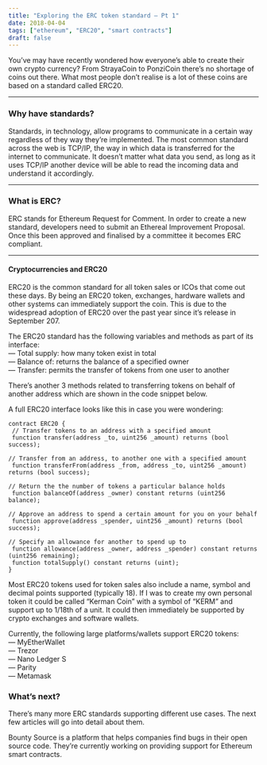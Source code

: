 ```yaml
---
title: "Exploring the ERC token standard — Pt 1"
date: 2018-04-04
tags: ["ethereum", "ERC20", "smart contracts"]
draft: false
---
```


You’ve may have recently wondered how everyone’s able to create their own crypto
currency? From StrayaCoin to PonziCoin there’s no shortage of coins out there.
What most people don’t realise is a lot of these coins are based on a standard
called ERC20.

*****

### Why have standards?

Standards, in technology, allow programs to communicate in a certain way
regardless of they way they’re implemented. The most common standard across the
web is TCP/IP, the way in which data is transferred for the internet to
communicate. It doesn’t matter what data you send, as long as it uses TCP/IP
another device will be able to read the incoming data and understand it
accordingly.

*****

### What is ERC?

ERC stands for Ethereum Request for Comment. In order to create a new standard,
developers need to submit an Ethereal Improvement Proposal. Once this been
approved and finalised by a committee it becomes ERC compliant.

*****

#### Cryptocurrencies and ERC20

ERC20 is the common standard for all token sales or ICOs that come out these
days. By being an ERC20 token, exchanges, hardware wallets and other systems can
immediately support the coin. This is due to the widespread adoption of ERC20
over the past year since it’s release in September 207.

The ERC20 standard has the following variables and methods as part of its
interface:<br>  — Total supply: how many token exist in total<br>  — Balance of:
returns the balance of a specified owner<br>  — Transfer: permits the transfer
of tokens from one user to another

There’s another 3 methods related to transferring tokens on behalf of another
address which are shown in the code snippet below.

A full ERC20 interface looks like this in case you were wondering:

    contract ERC20 {
     // Transfer tokens to an address with a specified amount
     function transfer(address _to, uint256 _amount) returns (bool success);

    // Transfer from an address, to another one with a specified amount
     function transferFrom(address _from, address _to, uint256 _amount) returns (bool success);

    // Return the the number of tokens a particular balance holds
     function balanceOf(address _owner) constant returns (uint256 balance);

    // Approve an address to spend a certain amount for you on your behalf
     function approve(address _spender, uint256 _amount) returns (bool success);

    // Specify an allowance for another to spend up to
     function allowance(address _owner, address _spender) constant returns (uint256 remaining);
     function totalSupply() constant returns (uint);
    }

Most ERC20 tokens used for token sales also include a name, symbol and decimal
points supported (typically 18). If I was to create my own personal token it
could be called “Kerman Coin” with a symbol of “KERM” and support up to 1/18th
of a unit. It could then immediately be supported by crypto exchanges and
software wallets.

Currently, the following large platforms/wallets support ERC20 tokens:<br>  —
MyEtherWallet<br>  — Trezor<br>  — Nano Ledger S<br>  — Parity<br>  — Metamask

### What’s next?

There’s many more ERC standards supporting different use cases. The next few
articles will go into detail about them.

Bounty Source is a platform that helps companies find bugs in their open source
code. They’re currently working on providing support for Ethereum smart
contracts.
